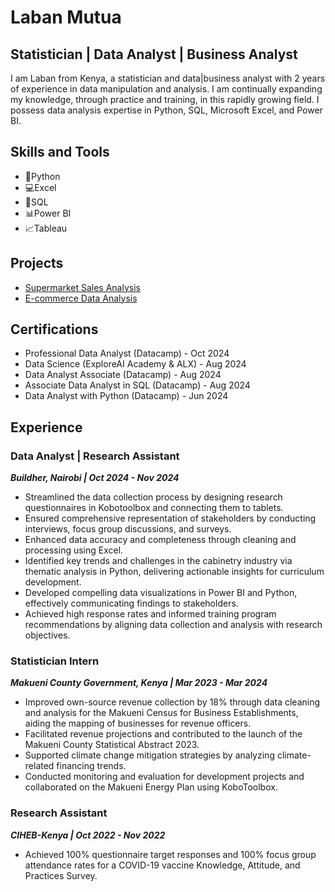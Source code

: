 # Laban Mutua
## Statistician | Data Analyst | Business Analyst

I am Laban from Kenya, a statistician and data|business analyst with 2 years of experience in data manipulation and analysis. I am continually expanding my knowledge, through practice and training, in this rapidly growing field.  I possess data analysis expertise in Python, SQL, Microsoft Excel, and Power BI.

## Skills and Tools 
- 🐍Python
- 💻Excel
- 📒SQL
- 📊Power BI
- 📈Tableau


## Projects
- [Supermarket Sales Analysis](https://github.com/LabanMutua/Supermarket-Sales-Analysis)
- [E-commerce Data Analysis](https://github.com/LabanMutua/E-Commerce-Data-Analysis)

## Certifications
- Professional Data Analyst (Datacamp) - Oct 2024
- Data Science (ExploreAI Academy & ALX) - Aug 2024
- Data Analyst Associate (Datacamp) - Aug 2024
- Associate Data Analyst in SQL (Datacamp) - Aug 2024
- Data Analyst with Python (Datacamp) - Jun 2024

## Experience
### Data Analyst | Research Assistant
***Buildher, Nairobi | Oct 2024 - Nov 2024***

- Streamlined the data collection process by designing research questionnaires in Kobotoolbox and connecting them to tablets.
- Ensured comprehensive representation of stakeholders by conducting interviews, focus group discussions, and surveys.
- Enhanced data accuracy and completeness through cleaning and processing using Excel.
- Identified key trends and challenges in the cabinetry industry via thematic analysis in Python, delivering actionable insights for curriculum development.
- Developed compelling data visualizations in Power BI and Python, effectively communicating findings to stakeholders.
- Achieved high response rates and informed training program recommendations by aligning data collection and analysis with research objectives.

### Statistician Intern
***Makueni County Government, Kenya | Mar 2023 - Mar 2024***

- Improved own-source revenue collection by 18% through data cleaning and analysis for the Makueni Census for Business Establishments, aiding the mapping of businesses for revenue officers.
- Facilitated revenue projections and contributed to the launch of the Makueni County Statistical Abstract 2023.
- Supported climate change mitigation strategies by analyzing climate-related financing trends.
- Conducted monitoring and evaluation for development projects and collaborated on the Makueni Energy Plan using KoboToolbox.

### Research Assistant
***CIHEB-Kenya | Oct 2022 - Nov 2022***

- Achieved 100% questionnaire target responses and 100% focus group attendance rates for a COVID-19 vaccine Knowledge, Attitude, and Practices Survey.

